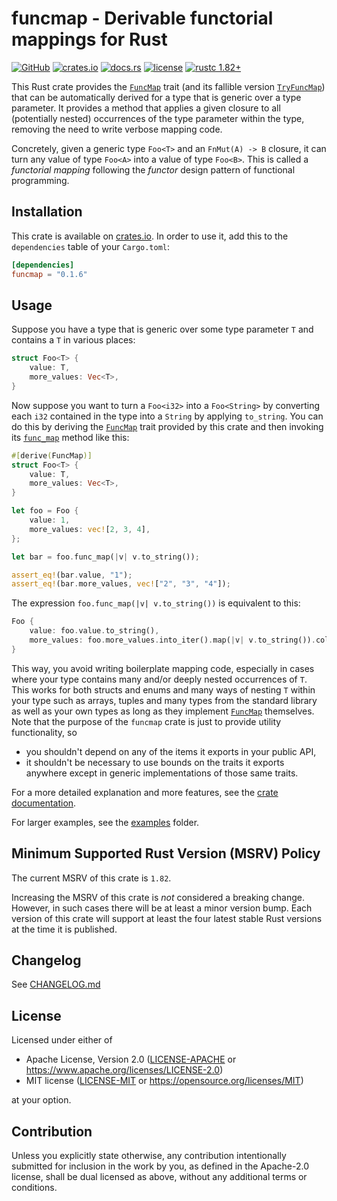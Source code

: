 # funcmap - Derivable functorial mappings for Rust

[![GitHub](https://img.shields.io/badge/GitHub-informational?logo=GitHub&labelColor=555555)](https://github.com/matthias-stemmler/funcmap)
[![crates.io](https://img.shields.io/crates/v/funcmap.svg)](https://crates.io/crates/funcmap)
[![docs.rs](https://img.shields.io/docsrs/funcmap)](https://docs.rs/funcmap/latest/funcmap/)
[![license](https://img.shields.io/crates/l/funcmap.svg)](https://github.com/matthias-stemmler/funcmap/blob/main/LICENSE-APACHE)
[![rustc 1.82+](https://img.shields.io/badge/rustc-1.82+-lightgrey.svg)](https://blog.rust-lang.org/releases/1.82.0)

This Rust crate provides the [`FuncMap`] trait (and its fallible version
[`TryFuncMap`]) that can be automatically derived for a type that is generic
over a type parameter. It provides a method that applies a given closure to all
(potentially nested) occurrences of the type parameter within the type, removing
the need to write verbose mapping code.

Concretely, given a generic type `Foo<T>` and an `FnMut(A) -> B` closure, it can
turn any value of type `Foo<A>` into a value of type `Foo<B>`. This is called a
_functorial mapping_ following the _functor_ design pattern of functional
programming.

## Installation

This crate is available on [crates.io](https://crates.io/crates/funcmap). In
order to use it, add this to the `dependencies` table of your `Cargo.toml`:

```toml
[dependencies]
funcmap = "0.1.6"
```

## Usage

Suppose you have a type that is generic over some type parameter `T` and
contains a `T` in various places:

```rust
struct Foo<T> {
    value: T,
    more_values: Vec<T>,
}
```

Now suppose you want to turn a `Foo<i32>` into a `Foo<String>` by converting
each `i32` contained in the type into a `String` by applying `to_string`. You
can do this by deriving the [`FuncMap`] trait provided by this crate and then
invoking its [`func_map`] method like this:

```rust
#[derive(FuncMap)]
struct Foo<T> {
    value: T,
    more_values: Vec<T>,
}

let foo = Foo {
    value: 1,
    more_values: vec![2, 3, 4],
};

let bar = foo.func_map(|v| v.to_string());

assert_eq!(bar.value, "1");
assert_eq!(bar.more_values, vec!["2", "3", "4"]);
```

The expression `foo.func_map(|v| v.to_string())` is equivalent to this:

```rust
Foo {
    value: foo.value.to_string(),
    more_values: foo.more_values.into_iter().map(|v| v.to_string()).collect()
}
```

This way, you avoid writing boilerplate mapping code, especially in cases where
your type contains many and/or deeply nested occurrences of `T`. This works for
both structs and enums and many ways of nesting `T` within your type such as
arrays, tuples and many types from the standard library as well as your own
types as long as they implement [`FuncMap`] themselves. Note that the purpose of
the `funcmap` crate is just to provide utility functionality, so

- you shouldn't depend on any of the items it exports in your public API,
- it shouldn't be necessary to use bounds on the traits it exports anywhere
  except in generic implementations of those same traits.

For a more detailed explanation and more features, see the
[crate documentation](https://docs.rs/funcmap/latest/funcmap/).

For larger examples, see the [examples](funcmap/examples) folder.

## Minimum Supported Rust Version (MSRV) Policy

The current MSRV of this crate is `1.82`.

Increasing the MSRV of this crate is _not_ considered a breaking change.
However, in such cases there will be at least a minor version bump. Each version
of this crate will support at least the four latest stable Rust versions at the
time it is published.

## Changelog

See [CHANGELOG.md](CHANGELOG.md)

## License

Licensed under either of

- Apache License, Version 2.0 ([LICENSE-APACHE](LICENSE-APACHE) or
  https://www.apache.org/licenses/LICENSE-2.0)
- MIT license ([LICENSE-MIT](LICENSE-MIT) or
  https://opensource.org/licenses/MIT)

at your option.

## Contribution

Unless you explicitly state otherwise, any contribution intentionally submitted
for inclusion in the work by you, as defined in the Apache-2.0 license, shall be
dual licensed as above, without any additional terms or conditions.

[`funcmap`]: https://docs.rs/funcmap/latest/funcmap/trait.FuncMap.html
[`tryfuncmap`]: https://docs.rs/funcmap/latest/funcmap/trait.TryFuncMap.html
[`func_map`]: https://docs.rs/funcmap/latest/funcmap/trait.FuncMap.html#tymethod.func_map
